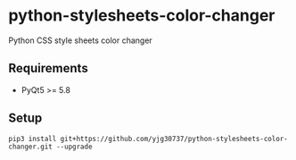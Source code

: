 # python-stylesheets-color-changer
Python CSS style sheets color changer

## Requirements
* PyQt5 >= 5.8

## Setup
```pip3 install git+https://github.com/yjg30737/python-stylesheets-color-changer.git --upgrade```
